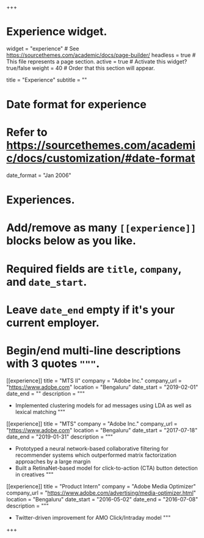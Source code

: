 +++
# Experience widget.
widget = "experience"  # See https://sourcethemes.com/academic/docs/page-builder/
headless = true  # This file represents a page section.
active = true  # Activate this widget? true/false
weight = 40  # Order that this section will appear.

title = "Experience"
subtitle = ""

# Date format for experience
#   Refer to https://sourcethemes.com/academic/docs/customization/#date-format
date_format = "Jan 2006"

# Experiences.
#   Add/remove as many `[[experience]]` blocks below as you like.
#   Required fields are `title`, `company`, and `date_start`.
#   Leave `date_end` empty if it's your current employer.
#   Begin/end multi-line descriptions with 3 quotes `"""`.
[[experience]]
  title = "MTS II"
  company = "Adobe Inc."
  company_url = "https://www.adobe.com"
  location = "Bengaluru"
  date_start = "2019-02-01"
  date_end = ""
  description = """
  - Implemented clustering models for ad messages using LDA as well as lexical matching
  """

[[experience]]
  title = "MTS"
  company = "Adobe Inc."
  company_url = "https://www.adobe.com"
  location = "Bengaluru"
  date_start = "2017-07-18"
  date_end = "2019-01-31"
  description = """
  - Prototyped a neural network-based collaborative filtering for recommender systems which outperformed matrix factorization approaches by a large margin
  - Built a RetinaNet-based model for click-to-action (CTA) button detection in creatives
  """

[[experience]]
  title = "Product Intern"
  company = "Adobe Media Optimizer"
  company_url = "https://www.adobe.com/advertising/media-optimizer.html"
  location = "Bengaluru"
  date_start = "2016-05-02"
  date_end = "2016-07-08"
  description = """
  - Twitter-driven improvement for AMO Click/Intraday model
  """


+++
